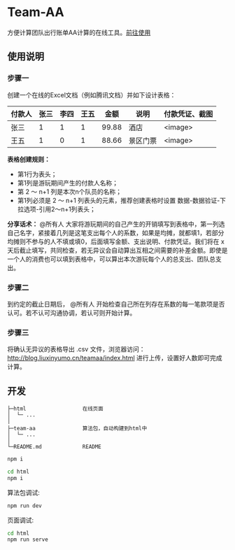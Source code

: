 # Team-AA
方便计算团队出行账单AA计算的在线工具。[前往使用](http://blog.liuxinyumo.cn/teamaa/index.html)

## 使用说明

### 步骤一
创建一个在线的Excel文档（例如腾讯文档）并如下设计表格：

| 付款人 | 张三 | 李四 | 王五 | 金额 | 说明 | 付款凭证、截图 |
| --- | --- | --- | --- | --- | --- | --- |
| 张三 | 1 | 1 | 1 | 99.88 | 酒店 | <image\> |
| 王五 | 1 | 0 | 1 | 88.66 | 景区门票 | <image\> |

**表格创建规则：** 
- 第1行为表头；
- 第1列是游玩期间产生的付款人名称；
- 第 2 ～ n+1 列是本次n个队员的名称；
- 第1列必须是 2 ～ n+1 列表头的元素，推荐创建表格时设置 数据-数据验证-下拉选项-引用2～n+1列表头；

**分享话术：**
@所有人 大家将游玩期间的自己产生的开销填写到表格中，第一列选自己名字，紧接着几列是这笔支出每个人的系数，如果是均摊，就都填1，若部分均摊则不参与的人不填或填0，后面填写金额、支出说明、付款凭证。我们将在 x 天后截止填写，共同检查，若无异议会自动算出互相之间需要的补差金额。即使是一个人的消费也可以填到表格中，可以算出本次游玩每个人的总支出、团队总支出。

### 步骤二
到约定的截止日期后， @所有人 开始检查自己所在列存在系数的每一笔款项是否认可。若不认可沟通协调，若认可则开始计算。

### 步骤三
将确认无异议的表格导出 .csv 文件，浏览器访问： http://blog.liuxinyumo.cn/teamaa/index.html 进行上传，设置好人数即可完成计算。

## 开发

~~~
├─html                  在线页面
│  └─ ...           
│
├─team-aa               算法包，自动构建到html中
│  └─ ...
│
└─README.md             README
~~~

```sh
npm i

cd html
npm i
```

算法包调试:

```sh
npm run dev
```

页面调试:

```sh
cd html
npm run serve
```
